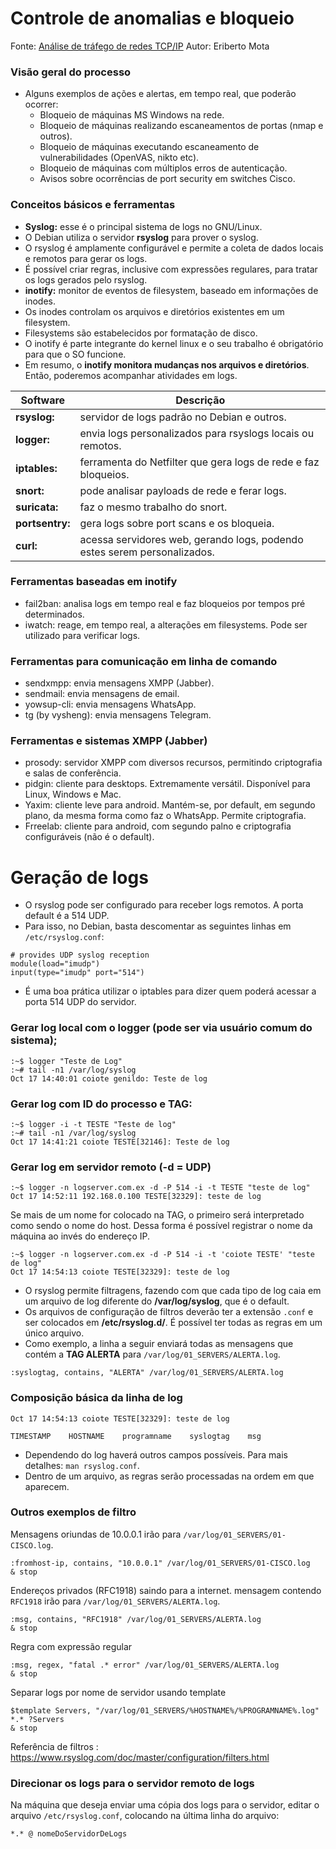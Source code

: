 # Controle de anomalias e bloqueio

Fonte: [Análise de tráfego de redes TCP/IP](https://youtu.be/8KyrUA1nACY?t=3430)
Autor: Eriberto Mota

### Visão geral do processo
- Alguns exemplos de ações e alertas, em tempo real, que poderão ocorrer:
   - Bloqueio de máquinas MS Windows na rede.
   - Bloqueio de máquinas realizando escaneamentos de portas (nmap e outros).
   - Bloqueio de máquinas executando escaneamento de vulnerabilidades (OpenVAS, nikto etc).
   - Bloqueio de máquinas com múltiplos erros de autenticação.
   - Avisos sobre ocorrências de port security em switches Cisco.
   
### Conceitos básicos e ferramentas
- **Syslog:** esse é o principal sistema de logs no GNU/Linux.
- O Debian utiliza o servidor **rsyslog** para prover o syslog.
- O rsyslog é amplamente configurável e permite a coleta de dados locais e remotos para gerar os logs.
- É possível criar regras, inclusive com expressões regulares, para tratar os logs gerados pelo rsyslog.
- **inotify:** monitor de eventos de filesystem, baseado em informações de inodes.
- Os inodes controlam os arquivos e diretórios existentes em um filesystem.
- Filesystems são estabelecidos por formatação de disco.
- O inotify é parte integrante do kernel linux e o seu trabalho é obrigatório para que o SO funcione.
- Em resumo, o **inotify monitora mudanças nos arquivos e diretórios**. Então, poderemos acompanhar atividades em logs.

| **Software** | **Descrição** |  
|--- |---| 
| **rsyslog:** | servidor de logs padrão no Debian e outros. |
| **logger:** | envia logs personalizados para rsyslogs locais ou remotos. |
| **iptables:** | ferramenta do Netfilter que gera logs de rede e faz bloqueios. |
| **snort:** | pode analisar payloads de rede e ferar logs. |
| **suricata:** | faz o mesmo trabalho do snort. |
| **portsentry:** | gera logs sobre port scans e os bloqueia. |
| **curl:** | acessa servidores web, gerando logs, podendo estes serem personalizados. |

### Ferramentas baseadas em inotify
- fail2ban: analisa logs em tempo real e faz bloqueios por tempos pré determinados.
- iwatch: reage, em tempo real, a alterações em filesystems. Pode ser utilizado para verificar logs.

### Ferramentas para comunicação em linha de comando
- sendxmpp: envia mensagens XMPP (Jabber).
- sendmail: envia mensagens de email.
- yowsup-cli: envia mensagens WhatsApp.
- tg (by vysheng): envia mensagens Telegram.

### Ferramentas e sistemas XMPP (Jabber)
- prosody: servidor XMPP com diversos recursos, permitindo criptografia e salas de conferência.
- pidgin: cliente para desktops. Extremamente versátil. Disponível para Linux, Windows e Mac.
- Yaxim: cliente leve para android. Mantém-se, por default, em segundo plano, da mesma forma como faz o WhatsApp. Permite criptografia.
- Frreelab: cliente para android, com segundo palno e criptografia configuráveis (não é o default).

# Geração de logs
- O rsyslog pode ser configurado para receber logs remotos. A porta default é a 514 UDP.
- Para isso, no Debian, basta descomentar as seguintes linhas em `/etc/rsyslog.conf`:
~~~
# provides UDP syslog reception
module(load="imudp")
input(type="imudp" port="514")
~~~
- É uma boa prática utilizar o iptables para dizer quem poderá acessar a porta 514 UDP do servidor.
  
### Gerar log local com o logger (pode ser via usuário comum do sistema);
~~~
:~$ logger "Teste de Log"
:~# tail -n1 /var/log/syslog
Oct 17 14:40:01 coiote genildo: Teste de log
~~~

### Gerar log com ID do processo e TAG:
~~~
:~$ logger -i -t TESTE "Teste de log"
:~# tail -n1 /var/log/syslog
Oct 17 14:41:21 coiote TESTE[32146]: Teste de log
~~~

### Gerar log em servidor remoto (-d = UDP)
~~~
:~$ logger -n logserver.com.ex -d -P 514 -i -t TESTE "teste de log"
Oct 17 14:52:11 192.168.0.100 TESTE[32329]: teste de log
~~~

Se mais de um nome for colocado na TAG, o primeiro será interpretado como sendo o nome do host. Dessa forma é possível registrar o nome da máquina ao invés do endereço IP.
~~~
:~$ logger -n logserver.com.ex -d -P 514 -i -t 'coiote TESTE' "teste de log"
Oct 17 14:54:13 coiote TESTE[32329]: teste de log
~~~
  
- O rsyslog permite filtragens, fazendo com que cada tipo de log caia em um arquivo de log diferente do **/var/log/syslog**, que é o default.
- Os arquivos de configuração de filtros deverão ter a extensão `.conf` e ser colocados em **/etc/rsyslog.d/**. É possível ter todas as regras em um único arquivo.
- Como exemplo, a linha a seguir enviará todas as mensagens que contém a **TAG ALERTA** para `/var/log/01_SERVERS/ALERTA.log`.
~~~
:syslogtag, contains, "ALERTA" /var/log/01_SERVERS/ALERTA.log
~~~

### Composição básica da linha de log
~~~
Oct 17 14:54:13 coiote TESTE[32329]: teste de log

TIMESTAMP    HOSTNAME    programname    syslogtag    msg
~~~
- Dependendo do log haverá outros campos possíveis. Para mais detalhes: `man rsyslog.conf`.
- Dentro de um arquivo, as regras serão processadas na ordem em que aparecem.

### Outros exemplos de filtro

Mensagens oriundas de 10.0.0.1 irão para `/var/log/01_SERVERS/01-CISCO.log`.  
~~~
:fromhost-ip, contains, "10.0.0.1" /var/log/01_SERVERS/01-CISCO.log
& stop
~~~

Endereços privados (RFC1918) saindo para a internet. mensagem contendo `RFC1918` irão para `/var/log/01_SERVERS/ALERTA.log`.
~~~
:msg, contains, "RFC1918" /var/log/01_SERVERS/ALERTA.log
& stop
~~~

Regra com expressão regular
~~~
:msg, regex, "fatal .* error" /var/log/01_SERVERS/ALERTA.log
& stop
~~~

Separar logs por nome de servidor usando template
~~~
$template Servers, "/var/log/01_SERVERS/%HOSTNAME%/%PROGRAMNAME%.log"
*.* ?Servers
& stop
~~~

Referência de filtros : https://www.rsyslog.com/doc/master/configuration/filters.html

### Direcionar os logs para o servidor remoto de logs

Na máquina que deseja enviar uma cópia dos logs para o servidor, editar o arquivo `/etc/rsyslog.conf`, colocando na última linha do arquivo:
~~~
*.* @ nomeDoServidorDeLogs
~~~

